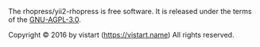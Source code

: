 The rhopress/yii2-rhopress is free software. It is released under the terms of
the [GNU-AGPL-3.0](https://github.com/rhopress/yii2-rhopress/blob/master/GNU-AGPL-3.0.txt).

Copyright © 2016 by vistart (https://vistart.name)
All rights reserved.